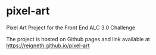 # pixel-art
Pixel Art Project for the Front End ALC 3.0 Challenge

The project is hosted on Github pages and link available at https://reigneth.github.io/pixel-art
